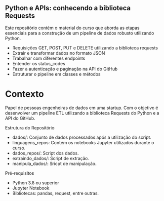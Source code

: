 ## Python e APIs: conhecendo a biblioteca Requests ##
Este repositório contém o material do curso que aborda as etapas essenciais para a construção de um pipeline de dados robusto utilizando Python.

* Requisições GET, POST, PUT e DELETE utilizando a biblioteca requests
* Extrair e transformar dados no formato JSON
* Trabalhar com diferentes endpoints
* Entender os status_codes
* Fazer a autenticação e paginação na API do GitHub
* Estruturar o pipeline em classes e métodos
# Contexto
Papel de pessoas engenheiras de dados em uma startup. Com o objetivo é desenvolver um pipeline ETL utilizando a biblioteca Requests do Python e a API do GitHub.

Estrutura do Repositório
* dados/: Conjunto de dados processados após a utilização do script.
* linguagens_repos: Contém os notebooks Jupyter utilizados durante o curso.
* dados_repos/: Script dos dados.
* extraindo_dados/: Script de extração.
* manipula_dados/: Sricpt de manipulação.

Pré-requisitos
* Python 3.8 ou superior
* Jupyter Notebook
* Bibliotecas: pandas, request, entre outras.
